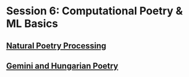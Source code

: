 # Session 6: Computational Poetry & ML Basics

## [Natural Poetry Processing](https://github.com/Konczer/ComputationalThinkingWithPython/blob/main/06_ComputationalPoetryMLBasics/PoetryPresentation.ipynb)

## [Gemini and Hungarian Poetry](https://colab.research.google.com/drive/1gGWQPF2tPbbHLT9XHf25jDAQBiVa8keM?usp=sharing)
